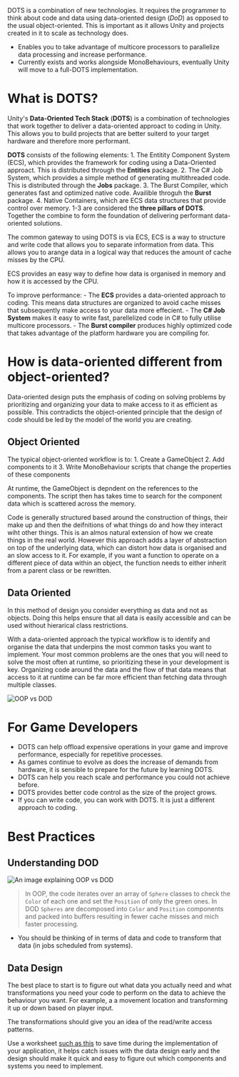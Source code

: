  DOTS is a combination of new technologies. It requires the programmer to think about code and data using data-oriented design (_DoD_) as opposed to the usual object-oriented. This is important as it allows Unity and projects created in it to scale as technology does.

- Enables you to take advantage of multicore processors to parallelize data processing and increase performance.
- Currently exists and works alongside MonoBehaviours, eventually Unity will move to a full-DOTS implementation.

# What is DOTS?
Unity's __Data-Oriented Tech Stack__ (__DOTS__) is a combination of technologies that work together to deliver a data-oriented approact to coding in Unity. This allows you to build projects that are better suiterd to your target hardware and therefore more performant.

__DOTS__ consists of the following elements:
	1. The Entitity Component System (ECS), which provides the framework for coding using a Data-Oriented approact. This is distributed through the __Entities__ package.
	2. The C# Job System, which provides a simple method of generating multithreaded code. This is distributed through the __Jobs__ package.
	3. The Burst Compiler, which generates fast and optimized native code. Availible throguh the __Burst__ package.
	4. Native Containers, which are ECS data structures that provide control over memory.
1-3 are considered the __three pillars of DOTS__. Together the combine to form the foundation of delivering performant data-oriented solutions.

The common gateway to using DOTS is via ECS, ECS is a way to structure and write code that allows you to separate information from data. This allows you to arange data in a logical way that reduces the amount of cache misses by the CPU.

ECS provides an easy way to define how data is organised in memory and how it is accessed by the CPU. 

To improve performance:
	- The __ECS__ provides a data-oriented approach to coding. This means data structures are organized to avoid cache misses that subsequently make access to your data more effecient. 
	- The __C# Job System__ makes it easy to write fast, parellelized code in C# to fully utilise multicore processors.
	- The __Burst compiler__ produces highly optimized code that takes advantage of the platform hardware you are compiling for.

# How is data-oriented different from object-oriented?
Data-oriented design puts the emphasis of coding on solving problems by prioritizing and organizing your data to make access to it as efficient as possible. This contradicts the object-oriented principle that the design of code should be led by the model of the world you are creating.

## Object Oriented
The typical object-oriented workflow is to:
	1. Create a GameObject
	2. Add components to it
	3. Write MonoBehaviour scripts that change the properties of these components

At runtime, the GameObject is depndent on the references to the components. The script then has takes time to search for the component data which is scattered across the memory.

Code is generally structured based around the construction of things, their make up and then the deifnitions of what things do and how they interact wiht other things. This is an almos natural extension of how we create things in the real world. However this approach adds a layer of abstraction on top of the underlying data, which can distort how data is organised and an slow access to it. For example, if you want a function to operate on a different piece of data within an object, the function needs to either inherit from a parent class or be rewritten.

## Data Oriented
In this method of design you consider everything as data and not as objects. Doing this helps ensure that all data is easily accessible and can be used without hierarical class restrictions.

With a data-oriented approach the typical workflow is to identify and organise the data that underpins the most common tasks you want to implement. Your most common problems are the ones that you will need to solve the most often at runtime, so prioritizing these in your development is key. Organizing code around the data and the flow of that data means that access to it at runtime can be far more efficient than fetching data through multiple classes.

![OOP vs DOD](https://connect-prd-cdn.unity.com/20200629/learn/images/41b56919-e652-4a7b-abb6-0c796bd3b79b_1.1.3.png.1800x0x1.png)

# For Game Developers
- DOTS can help offload expensive operations in your game and improve performance, especially for repetitive processes.
- As games continue to evolve as does the increase of demands from hardware, it is sensible to prepare for the future by learning DOTS.
- DOTS can help you reach scale and performance you could not achieve before.
- DOTS provides better code control as the size of the project grows.
- If you can write code, you can work with DOTS. It is just a different approach to coding.

# Best Practices
## Understanding DOD
![An image explaining OOP vs DOD](https://connect-prd-cdn.unity.com/20210128/learn/images/17816c9a-48f8-45b3-93a8-3f01cba06a7d_unnamed__59_.png.1800x0x1.png)
> In OOP, the code iterates over an array of `Sphere` classes to check the `Color` of each one and set the `Position` of only the green ones. In DOD `Spheres` are decomposed into `Color` and `Position` components and packed into buffers resulting in fewer cache misses and mich faster processing. 

- You should be thinking of in terms of data and code to transform that data (in jobs scheduled from systems).

## Data Design
The best place to start is to figure out what data you actually need and what transformations you need your code to perform on the data to achieve the behaviour you want. For example, a a movement location and transforming it up or down based on player input.

The transformations should give you an idea of the read/write access patterns.

Use a worksheet [such as this](https://connect-prd-cdn.unity.com/20210129/e85c56d2-3c6a-4d77-8380-6fbaa426257d/Breakout%20Data%20Worksheet%20-%20Breakout.pdf?_ga=2.81724819.542213017.1654562666-1736554967.1654212677) to save time during the implementation of your application, it helps catch issues with the data design early and the design should make it quick and easy to figure out which components and systems you need to implement.